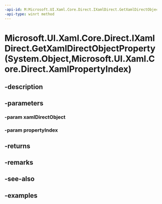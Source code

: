 ```yaml
---
-api-id: M:Microsoft.UI.Xaml.Core.Direct.IXamlDirect.GetXamlDirectObjectProperty(System.Object,Microsoft.UI.Xaml.Core.Direct.XamlPropertyIndex)
-api-type: winrt method
---
```


# Microsoft.UI.Xaml.Core.Direct.IXamlDirect.GetXamlDirectObjectProperty(System.Object,Microsoft.UI.Xaml.Core.Direct.XamlPropertyIndex)

<!--
public object GetXamlDirectObjectProperty (object xamlDirectObject, Microsoft.UI.Xaml.Core.Direct.XamlPropertyIndex propertyIndex);
-->

## -description

## -parameters

### -param xamlDirectObject

### -param propertyIndex

## -returns

## -remarks

## -see-also

## -examples

